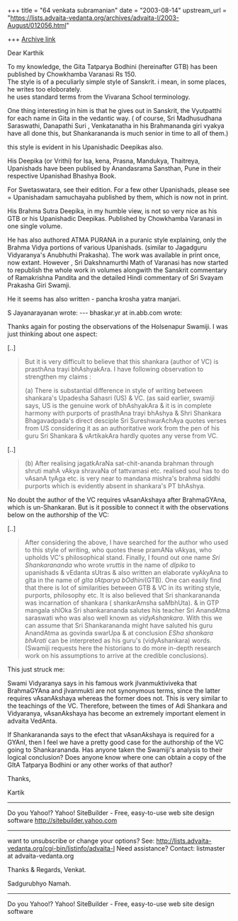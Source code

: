+++
title = "64 venkata subramanian"
date = "2003-08-14"
upstream_url = "https://lists.advaita-vedanta.org/archives/advaita-l/2003-August/012056.html"

+++
[Archive link](https://lists.advaita-vedanta.org/archives/advaita-l/2003-August/012056.html)

Dear Karthik

To my knowledge, the Gita Tatparya Bodhini (hereinafter GTB) has been published by Chowkhamba Varanasi Rs 150.  
The style is of a peculiarly simple style of Sanskrit.  i mean, in some places, he writes too eloborately.  
he uses standard terms from the Vivarana School terminology.

One thing interesting in him is that he gives out in Sanskrit, the Vyutpatthi for each name in Gita in the vedantic way.  ( of course, Sri Madhusudhana Saraswathi, Danapathi Suri ,  Venkatanatha in his Brahmananda giri vyakya have all done this, but Shankarananda is much senior in time to all of them.)

this style is evident in his Upanishadic Deepikas also.

His Deepika (or Vrithi)
for Isa, kena, Prasna, Mandukya, Thaitreya, Upanishads have been publised by Anandasrama Sansthan,   Pune in their respective Upanishad Bhashya Book.

For Swetaswatara, see their edition.
For a few other Upanishads, please see = Upanishadam samuchayaha published by them, which is now not in print.

His Brahma Sutra Deepika, in my humble view, is not so very nice as his GTB or his Upanishadic Deepikas.  Published by Chowkhamba Varanasi in one single volume.

He has also authored ATMA PURANA in a puranic style explaining, only the Brahma Vidya portions of various Upanishads.  (similar to Jagadguru Vidyaranya's Anubhuthi Prakasha).  The work was available in print once, now extant.  However , Sri Dakshnamurthi Math of Varanasi has now started to republish the whole work in volumes alongwith the Sanskrit commentary of Ramakrishna Pandita and the detailed Hindi commentary of Sri Svayam Prakasha Giri Swamji.

He it seems has also written - pancha krosha yatra manjari.

S Jayanarayanan <sjayana at yahoo.com> wrote:
--- bhaskar.yr at in.abb.com wrote:

Thanks again for posting the observations of the Holsenapur Swamiji. I
was just thinking about one aspect:

[..]

> But it is very difficult to believe that this shankara (author of VC)
> is
> prasthAna trayi bhAshyakAra. I have following observation to
> strengthen my
> claims :
> 
> (a) There is substantial difference in style of writing between
> shankara's Upadesha Sahasri (US) & VC. (as said earlier, swamiji
> says, US
> is the genuine work of bhAshyakAra & it is in complete harmony with
> purports of prasthAna trayi bhAshya & Shri Shankara Bhagavadpada's
> direct
> desciple Sri SureshwarAchAya quotes verses from US considering it as
> an
> authoritative work from the pen of his guru Sri Shankara &
> vArtikakAra
> hardly quotes any verse from VC.
> 

[..]

> (b) After realising jagatkAraNa sat-chit-ananda brahman through
> shruti
> mahA vAkya shravaNa of tattvamasi etc. realised soul has to do vAsanA
> tyAga
> etc. is very near to mandana mishra's brahma siddhi purports which is
> evidently absent in shankara's PT bhAshya.
> 

No doubt the author of the VC requires vAsanAkshaya after BrahmaGYAna,
which is un-Shankaran. But is it possible to connect it with the
observations below on the authorship of the VC:

[..]

> After considering the above, I have searched for the author who used
> to
> this style of writing, who quotes these pramANa vAkyas, who upholds
> VC's
> philosophical stand. Finally, I found out one name *Sri
> Shankarananda* who
> wrote *vruttis* in the name of *dIpika* to upanishads & vEdanta
> sUtras &
> also written an elaborate vyAkyAna to gIta in the name of *gIta
> tAtparya
> bOdhini*(GTB). One can easily find that there is lot of similarities
> between GTB & VC in its writing style, purports, philosophy etc. It
> is
> also believed that Sri shankarananda was incarnation of shankara (
> shankarAmsha saMbhUta). & in GTP mangala shlOka Sri shankarananda
> salutes
> his teacher Sri AnandAtma saraswati who was also well known as
> *vidyAshankara*. With this we can assume that Sri Shankarananda
> might have
> saluted his guru AnandAtma as govinda swarUpa & at conclusion *ESha
> shankara bhArati* can be interpreted as his guru's (vidyAshankara)
> words.
> (Swamiji requests here the historians to do more in-depth research
> work on
> his assumptions to arrive at the credible conclusions).

This just struck me:

Swami Vidyaranya says in his famous work jIvanmuktiviveka that
BrahmaGYAna and jIvanmukti are not synonymous terms, since the latter
requires vAsanAkshaya whereas the former does not. This is very similar
to the teachings of the VC. Therefore, between the times of Adi
Shankara and Vidyaranya, vAsanAkshaya has become an extremely important
element in advaita VedAnta. 

If Shankarananda says to the efect that vAsanAkshaya is required for a
GYAnI, then I feel we have a pretty good case for the authorship of the
VC going to Shankarananda. Has anyone taken the Swamiji's analysis to
their logical conclusion? Does anyone know where one can obtain a copy
of the GItA Tatparya Bodhini or any other works of that author?

Thanks,

Kartik

__________________________________
Do you Yahoo!?
Yahoo! SiteBuilder - Free, easy-to-use web site design software
http://sitebuilder.yahoo.com
_______________________________________________
want to unsubscribe or change your options? See:
http://lists.advaita-vedanta.org/cgi-bin/listinfo/advaita-l
Need assistance? Contact:
listmaster at advaita-vedanta.org

Thanks & Regards,
Venkat.

Sadgurubhyo Namah.

---------------------------------
Do you Yahoo!?
Yahoo! SiteBuilder - Free, easy-to-use web site design software

